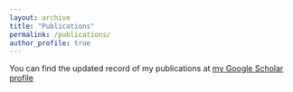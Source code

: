 ```yaml
---
layout: archive
title: "Publications"
permalink: /publications/
author_profile: true
---
```


You can find the updated record of my publications at [my Google Scholar profile](https://scholar.google.com/citations?hl=en&user=7cgpfGYAAAAJ&view_op=list_works&sortby=pubdate)


